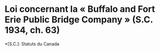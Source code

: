 # Loi concernant la « Buffalo and Fort Erie Public Bridge Company » (S.C. 1934, ch. 63)
  *[S.C.]: Statuts du Canada
